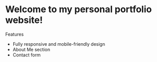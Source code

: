 # Welcome to my personal portfolio website!

Features
-  Fully responsive and mobile-friendly design
-  About Me section
-  Contact form
